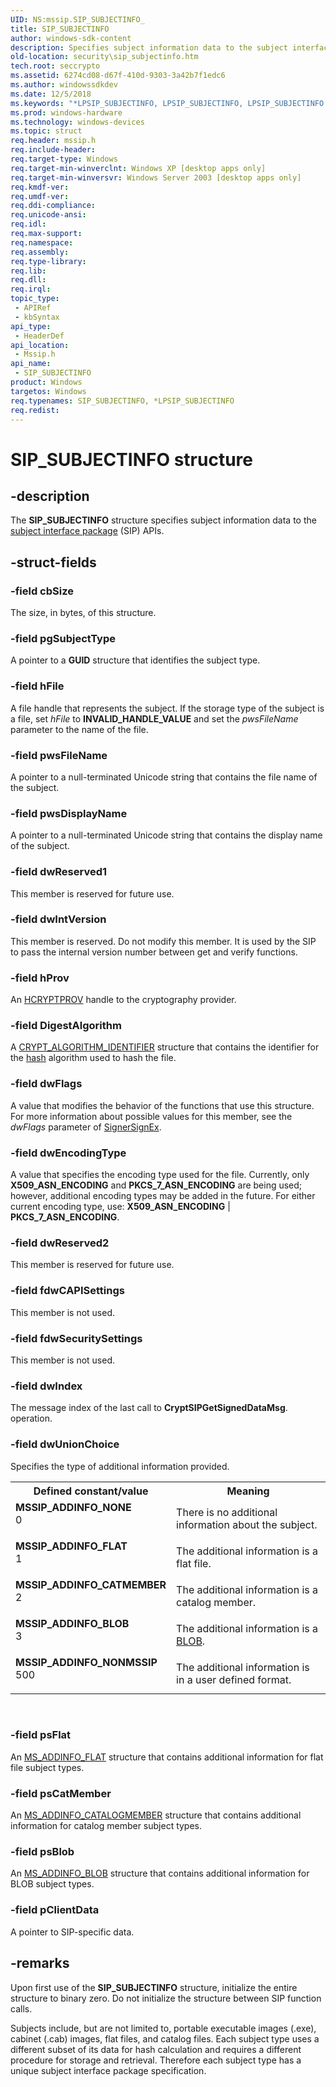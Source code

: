 ```yaml
---
UID: NS:mssip.SIP_SUBJECTINFO_
title: SIP_SUBJECTINFO
author: windows-sdk-content
description: Specifies subject information data to the subject interface package (SIP) APIs.
old-location: security\sip_subjectinfo.htm
tech.root: seccrypto
ms.assetid: 6274cd08-d67f-410d-9303-3a42b7f1edc6
ms.author: windowssdkdev
ms.date: 12/5/2018
ms.keywords: "*LPSIP_SUBJECTINFO, LPSIP_SUBJECTINFO, LPSIP_SUBJECTINFO structure pointer [Security], MSSIP_ADDINFO_BLOB, MSSIP_ADDINFO_CATMEMBER, MSSIP_ADDINFO_FLAT, MSSIP_ADDINFO_NONE, MSSIP_ADDINFO_NONMSSIP, SIP_SUBJECTINFO, SIP_SUBJECTINFO structure [Security], mssip/LPSIP_SUBJECTINFO, mssip/SIP_SUBJECTINFO, security.sip_subjectinfo"
ms.prod: windows-hardware
ms.technology: windows-devices
ms.topic: struct
req.header: mssip.h
req.include-header: 
req.target-type: Windows
req.target-min-winverclnt: Windows XP [desktop apps only]
req.target-min-winversvr: Windows Server 2003 [desktop apps only]
req.kmdf-ver: 
req.umdf-ver: 
req.ddi-compliance: 
req.unicode-ansi: 
req.idl: 
req.max-support: 
req.namespace: 
req.assembly: 
req.type-library: 
req.lib: 
req.dll: 
req.irql: 
topic_type:
 - APIRef
 - kbSyntax
api_type:
 - HeaderDef
api_location:
 - Mssip.h
api_name:
 - SIP_SUBJECTINFO
product: Windows
targetos: Windows
req.typenames: SIP_SUBJECTINFO, *LPSIP_SUBJECTINFO
req.redist: 
---
```


# SIP_SUBJECTINFO structure


## -description


The <b>SIP_SUBJECTINFO</b> structure specifies subject information data to the <a href="https://msdn.microsoft.com/3e9d7672-2314-45c8-8178-5a0afcfd0c50">subject interface package</a> (SIP) APIs.


## -struct-fields




### -field cbSize

The size, in bytes, of this structure.


### -field pgSubjectType

A pointer to a <b>GUID</b> structure that identifies the subject type.


### -field hFile

A file handle that represents the subject. If the storage type of the subject is a file, set <i>hFile</i> to <b>INVALID_HANDLE_VALUE</b> and set the <i>pwsFileName</i> parameter to the name of the file.


### -field pwsFileName

A pointer to a null-terminated Unicode string that contains the file name of the subject.


### -field pwsDisplayName

A pointer to a null-terminated Unicode string that contains the display name of 
                                                the subject.


### -field dwReserved1

This member is reserved for future use.


### -field dwIntVersion

This member is reserved. Do not modify  this member. It is used by the SIP to pass the internal version number
                                                between get and verify functions.


### -field hProv

An <a href="https://msdn.microsoft.com/8ec6b392-06bc-4717-8657-7ea9a43d03fb">HCRYPTPROV</a> handle to the cryptography provider.


### -field DigestAlgorithm

A <a href="https://msdn.microsoft.com/ef0d3aa6-6b36-426f-a14c-2fdf7543deb9">CRYPT_ALGORITHM_IDENTIFIER</a> structure that contains the identifier for the <a href="https://msdn.microsoft.com/4165b820-30fc-477e-a690-81109f161323">hash</a> algorithm used to hash the file.


### -field dwFlags

A value that modifies the behavior of the functions that use this structure. For more information about possible values for this member, see the <i>dwFlags</i> parameter of <a href="https://msdn.microsoft.com/9921ffae-2299-4bf2-b76d-77f7f6afb663">SignerSignEx</a>.


### -field dwEncodingType

A value that specifies the encoding type used for the file. Currently, only <b>X509_ASN_ENCODING</b> and <b>PKCS_7_ASN_ENCODING</b> are being used; however, additional encoding types may be added in the future. For either current encoding type, use: <b>X509_ASN_ENCODING</b> | <b>PKCS_7_ASN_ENCODING</b>.


### -field dwReserved2

This member is reserved  for future use.


### -field fdwCAPISettings

This member is not used.


### -field fdwSecuritySettings

This member is not used.


### -field dwIndex

The message index of the last call to <b>CryptSIPGetSignedDataMsg</b>. operation.


### -field dwUnionChoice

Specifies the type of additional information provided.

<table>
<tr>
<th>Defined constant/value</th>
<th>Meaning</th>
</tr>
<tr>
<td width="40%"><a id="MSSIP_ADDINFO_NONE"></a><a id="mssip_addinfo_none"></a><dl>
<dt><b>MSSIP_ADDINFO_NONE</b></dt>
<dt>0</dt>
</dl>
</td>
<td width="60%">
There is no additional information about the subject.

</td>
</tr>
<tr>
<td width="40%"><a id="MSSIP_ADDINFO_FLAT"></a><a id="mssip_addinfo_flat"></a><dl>
<dt><b>MSSIP_ADDINFO_FLAT</b></dt>
<dt>1</dt>
</dl>
</td>
<td width="60%">
The additional information is a flat file.

</td>
</tr>
<tr>
<td width="40%"><a id="MSSIP_ADDINFO_CATMEMBER"></a><a id="mssip_addinfo_catmember"></a><dl>
<dt><b>MSSIP_ADDINFO_CATMEMBER</b></dt>
<dt>2</dt>
</dl>
</td>
<td width="60%">
The additional information is a catalog member.

</td>
</tr>
<tr>
<td width="40%"><a id="MSSIP_ADDINFO_BLOB"></a><a id="mssip_addinfo_blob"></a><dl>
<dt><b>MSSIP_ADDINFO_BLOB</b></dt>
<dt>3</dt>
</dl>
</td>
<td width="60%">
The additional information is a <a href="https://msdn.microsoft.com/2e570727-7da0-4e17-bf5d-6fe0e6aef65b">BLOB</a>.

</td>
</tr>
<tr>
<td width="40%"><a id="MSSIP_ADDINFO_NONMSSIP"></a><a id="mssip_addinfo_nonmssip"></a><dl>
<dt><b>MSSIP_ADDINFO_NONMSSIP</b></dt>
<dt>500</dt>
</dl>
</td>
<td width="60%">
The additional information is in a user defined format.

</td>
</tr>
</table>
 


### -field psFlat

An <a href="https://msdn.microsoft.com/9f5bebd1-8eda-456d-9339-3334a19c0ea4">MS_ADDINFO_FLAT</a> structure that contains additional information for flat file subject types.


### -field psCatMember

An <a href="https://msdn.microsoft.com/40a00c8a-95e4-406c-b04e-0d29beb70d67">MS_ADDINFO_CATALOGMEMBER</a> structure that contains additional information for catalog member subject types.


### -field psBlob

An <a href="https://msdn.microsoft.com/236c8778-0b80-4157-8a81-24712ebf9a77">MS_ADDINFO_BLOB</a> structure that contains additional information for BLOB subject types.


### -field pClientData

A pointer to SIP-specific data.


## -remarks



Upon first use of the <b>SIP_SUBJECTINFO</b> structure, initialize the entire structure to binary zero. Do not initialize the structure between SIP function calls.

Subjects include, but are not limited to, portable executable images (.exe), cabinet (.cab) images, flat files, and catalog files. Each subject type uses a different subset of its data for hash calculation and requires a different procedure for storage and retrieval. Therefore each subject type has a unique subject interface package specification.



